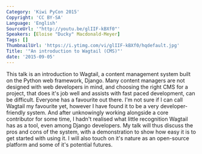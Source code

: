 ```yaml
---
Category: 'Kiwi PyCon 2015'
Copyright: 'CC BY-SA'
Language: 'English'
SourceUrl: '"http://youtu.be/glIIF-kBXf0"'
Speakers: [Eloise "Ducky" Macdonald-Meyer]
Tags: []
ThumbnailUrl: 'https://i.ytimg.com/vi/glIIF-kBXf0/hqdefault.jpg'
Title: '"An introduction to Wagtail (CMS)"'
date: '2015-09-05'
---
```

This talk is an introduction to Wagtail, a content management system built on the Python web framework, Django. Many content managers are not designed with web developers in mind, and choosing the right CMS for a project, that does it's job well and assists with fast paced development, can be difficult. Everyone has a favourite out there. I'm not sure if I can call Wagtail my favourite yet, however I have found it to be a very developer-friendly system. And after unknowingly working alongside a core contributor for some time, I hadn't realised what little recognition Wagtail has as a tool, even among Django developers. My talk will thus discuss the pros and cons of the system, with a demonstration to show how easy it is to get started with using it. I will also touch on it's nature as an open-source platform and some of it's potential futures.